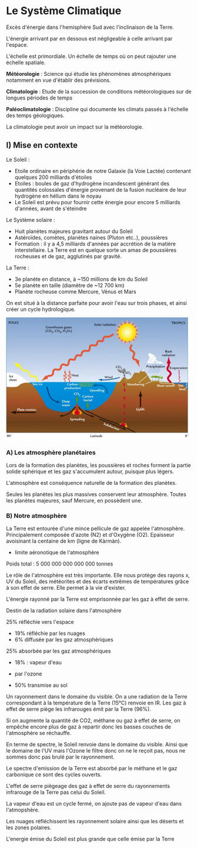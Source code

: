 # Le Système Climatique

Excès d'énergie dans l'hemisphère Sud avec l'inclinaison de la Terre.

L'énergie arrivant par en dessous est négligeable à celle arrivant par l'espace.

L'échelle est primordiale. Un échelle de temps où on peut rajouter une échelle spatiale.

**Météorologie** : Science qui étudie les phénomènes atmosphériques notamment en vue d'établir des prévisions.

**Climatologie** : Etude de la succession de conditions météorologiques sur de longues périodes de temps

**Paléoclimatologie** : Discipline qui documente les climats passés à l'échelle des temps géologiques.

La climatologie peut avoir un impact sur la météorologie.

## I) Mise en contexte

Le Soleil :

* Etoile ordinaire en périphérie de notre Galaxie (la Voie Lactée) contenant quelques 200 milliards d'étoiles
* Etoiles : boules de gaz d'hydrogène incandescent générant des quantités colossales d'énergie provenant de la fusion nucléaire de leur hydrogène en hélium dans le noyau
* Le Soleil est prévu pour fournir cette énergie pour encore 5 milliards d'années, avant de s'éteindre

Le Système solaire :

* Huit planètes majeures gravitant autour du Soleil
* Astéroïdes, comètes, planètes naines (Pluton etc..), poussières
* Formation : il y a 4,5 milliards d'années par accrétion de la matière interstellaire. La Terre est en quelque sorte un amas de poussières rocheuses et de gaz, agglutinés par gravité.

La Terre : 

* 3e planète en distance, à ~150 millions de km du Soleil
* 5e planète en taille (diamètre de ~12 700 km)
* Planète rocheuse comme Mercure, Vénus et Mars

On est situé à la distance parfaite pour avoir l'eau sur trois phases, et ainsi créer un cycle hydrologique.

![Cycle hydrologique](Images/t.JPG)

### A) Les atmosphère planétaires

Lors de la formation des planètes, les poussières et roches forment la partie solide sphérique et les gaz s'accumulent autour, puisque plus légers.

L'atmosphère est conséquence naturelle de la formation des planètes.

Seules les planètes les plus massives conservent leur atmosphère. Toutes les planètes majeures, sauf Mercure, en possèdent une.

### B) Notre atmosphère

La Terre est entourée d'une mince pellicule de gaz appelée l'atmosphère. Principalement composée d'azote (N2) et d'Oxygène (O2). Epaisseur avoisinant la centaine de km (ligne de Kàrmàn).

* limite aéronotique de l'atmosphère

Poids total : 5 000 000 000 000 000 tonnes

Le rôle de l'atmosphère est très importante. Elle nous protège des rayons x, UV du Soleil, des météorites et des écarts extrêmes de températures grâce à son effet de serre. Elle permet à la vie d'exister.

L'énergie rayonné par la Terre est emprisonnée par les gaz à effet de serre.

















Destin de la radiation solaire dans l'atmosphère

25% réfléchie vers l'espace

* 19% réfléchie par les nuages
* 6% diffusée par les gaz atmosphériques

25% absorbée par les gaz atmosphériques

* 18% : vapeur d'eau
* par l'ozone

* 50% transmise au sol

Un rayonnement dans le domaine du visible. On a une radiation de la Terre correspondant à la température de la Terre (15°C) renvoie en IR. Les gaz à effet de serre piège les infrarouges émit par la Terre (96%). 

Si on augmente la quantité de CO2, méthane ou gaz à effet de serre, on empêche encore plus de gaz à repartir donc les basses couches de l'atmosphère se réchauffe.

En terme de spectre, le Soleil renvoie dans le domaine du visible. Ainsi que le domaine de l'UV mais l'Ozone le filtre donc on ne le reçoit pas, nous ne sommes donc pas brulé par le rayonnement.

Le spectre d'emission de la Terre est absorbé par le méthane et le gaz carbonique ce sont des cycles ouverts.

L'effet de serre piègeage des gaz à effet de serre du rayonnements infrarouge de la Terre pas celui du Soleil. 

La vapeur d'eau est un cycle fermé, on ajoute pas de vapeur d'eau dans l'atmopshère.

Les nuages réfléchissent les rayonnement solaire ainsi que les déserts et les zones polaires.

L'energie émise du Soleil est plus grande que celle émise par la Terre




